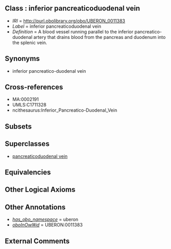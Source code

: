 
## Class : inferior pancreaticoduodenal vein

 * *IRI* = http://purl.obolibrary.org/obo/UBERON_0011383
 * *Label* = inferior pancreaticoduodenal vein
 * *Definition* = A blood vessel running parallel to the inferior pancreatico-duodenal artery that drains blood from the pancreas and duodenum into the splenic vein.

## Synonyms

 * inferior pancreatico-duodenal vein

## Cross-references

 * MA:0002191
 * UMLS:C1711328
 * ncithesaurus:Inferior_Pancreatico-Duodenal_Vein

## Subsets


## Superclasses

 * [pancreaticoduodenal vein](../../UBERON/90/UBERON_0004690.md)

## Equivalencies


## Other Logical Axioms


## Other Annotations

 * *[has_obo_namespace](../../ce/oboInOwl#hasOBONamespace.md)* = uberon
 * *[oboInOwl#id](../../id/oboInOwl#id.md)* = UBERON:0011383

## External Comments

